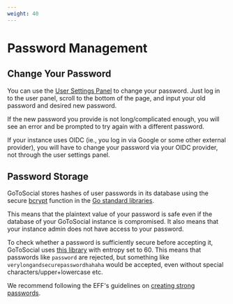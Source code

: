 ```yaml
---
weight: 40
---
```


# Password Management

## Change Your Password

You can use the [User Settings Panel](../settings) to change your password. Just log in to the user panel, scroll to the bottom of the page, and input your old password and desired new password.

If the new password you provide is not long/complicated enough, you will see an error and be prompted to try again with a different password.

If your instance uses OIDC (ie., you log in via Google or some other external provider), you will have to change your password via your OIDC provider, not through the user settings panel.

## Password Storage

GoToSocial stores hashes of user passwords in its database using the secure [bcrypt](https://en.wikipedia.org/wiki/Bcrypt) function in the [Go standard libraries](https://pkg.go.dev/golang.org/x/crypto/bcrypt).

This means that the plaintext value of your password is safe even if the database of your GoToSocial instance is compromised. It also means that your instance admin does not have access to your password.

To check whether a password is sufficiently secure before accepting it, GoToSocial uses [this library](https://github.com/wagslane/go-password-validator) with entropy set to 60. This means that passwords like `password` are rejected, but something like `verylongandsecurepasswordhahaha` would be accepted, even without special characters/upper+lowercase etc.

We recommend following the EFF's guidelines on [creating strong passwords](https://ssd.eff.org/en/module/creating-strong-passwords).
